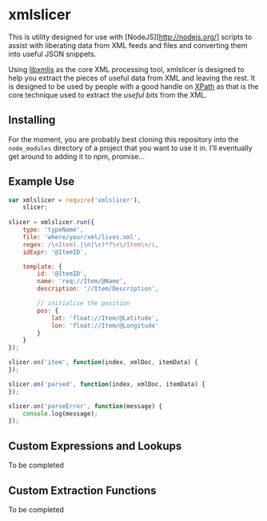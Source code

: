 # xmlslicer

This is utility designed for use with [NodeJS][http://nodejs.org/] scripts to assist with liberating data from XML feeds and files and converting them into useful JSON snippets.

Using [libxmljs](https://github.com/polotek/libxmljs) as the core XML processing tool, xmlslicer is designed to help you extract the pieces of useful data from XML and leaving the rest.  It is designed to be used by people with a good handle on [XPath](http://www.w3.org/TR/xpath/) as that is the core technique used to extract the _useful bits_ from the XML.

## Installing

For the moment, you are probably best cloning this repository into the `node_modules` directory of a project that you want to use it in.  I'll eventually get around to adding it to npm, promise...

## Example Use

```js
var xmlslicer = require('xmlslicer'),
    slicer;
    
slicer = xmlslicer.run({
    type: 'typeName',
    file: 'where/your/xml/lives.xml',
    regex: /\<Item(.|\n|\r)*?\<\/Item\>/i,
    idExpr: '@ItemID',

    template: {
        id: '@ItemID',
        name: 'req://Item/@Name',
        description: '//Item/Description',

        // initialise the position
        pos: {
            lat: 'float://Item/@Latitude',
            lon: 'float://Item/@Longitude'
        }
    }
});

slicer.on('item', function(index, xmlDoc, itemData) {
});

slicer.on('parsed', function(index, xmlDoc, itemData) {
});

slicer.on('parseError', function(message) {
    console.log(message);
});
```

## Custom Expressions and Lookups

To be completed

## Custom Extraction Functions

To be completed